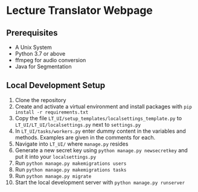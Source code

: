 # Lecture Translator Webpage

## Prerequisites
- A Unix System
- Python 3.7 or above
- ffmpeg for audio conversion
- Java for Segmentation

## Local Development Setup
1. Clone the repository
3. Create and activate a virtual environment and install packages with `pip install -r requirements.txt`
4. Copy the file `LT_UI/setup_templates/localsettings_template.py` to `LT_UI/LT_UI/localsettings.py` next to `settings.py`
5. In `LT_UI/tasks/workers.py` enter dummy content in the variables and methods. Examples are given in the comments for each.
6. Navigate into `LT_UI/` where `manage.py` resides
7. Generate a new secret key using `python manage.py newsecretkey` and put it into your `localsettings.py`
8. Run `python manage.py makemigrations users`
9. Run `python manage.py makemigrations tasks`
10. Run `python manage.py migrate`
11. Start the local development server with `python manage.py runserver`
